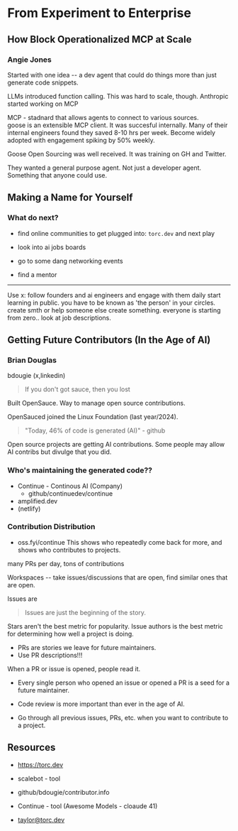 # From Experiment to Enterprise
## How Block Operationalized MCP at Scale
### Angie Jones

Started with one idea -- a dev agent that could do things more than just
generate code snippets.  

LLMs introduced function calling. This was hard to scale, though. Anthropic
started working on MCP 


MCP - stadnard that allows agents to connect to various sources.  
goose is an extensible MCP client. It was succesful internally. Many of their
internal engineers found they saved 8-10 hrs per week. Become widely adopted
with engagement spiking by 50% weekly.  

Goose Open Sourcing was well received. It was training on GH and Twitter.

They wanted a general purpose agent. Not just a developer agent. Something that
anyone could use.  


## Making a Name for Yourself

### What do next?

- find online communities to get plugged into: `torc.dev` and next play

- look into ai jobs boards
 
- go to some dang networking events

- find a mentor

---

Use x: follow founders and ai engineers and engage with them daily
start learning in public. you have to be known as 'the person' in your circles.
create smth or help someone else create something. everyone is starting from
zero.. 
look at job descriptions.

## Getting Future Contributors (In the Age of AI)
### Brian Douglas
bdougie (x,linkedin)

> If you don't got sauce, then you lost

Built OpenSauce. Way to manage open source contributions.  

OpenSauced joined the Linux Foundation (last year/2024).  

> "Today, 46% of code is generated (AI)" - github

Open source projects are getting AI contributions.
Some people may allow AI contribs but divulge that you did.  

### Who's maintaining the generated code??

- Continue - Continous AI (Company)
    - github/continuedev/continue
- amplified.dev
- (netlify)
### Contribution Distribution
- oss.fyi/continue
This shows who repeatedly come back for more, and shows who contributes to
projects.  

many PRs per day, tons of contributions  

Workspaces -- take issues/discussions that are open, find similar ones that are
open.  

Issues are 

> Issues are just the beginning of the story. 

Stars aren't the best metric for popularity. Issue authors is the best metric
for determining how well a project is doing.  

- PRs are stories we leave for future maintainers. 
- Use PR descriptions!!!

When a PR or issue is opened, people read it.  

- Every single person who opened an issue or opened a PR is a seed for a future
  maintainer.  

- Code review is more important than ever in the age of AI.  

- Go through all previous issues, PRs, etc. when you want to contribute to a
  project.  





## Resources
- https://torc.dev

- scalebot - tool
- github/bdougie/contributor.info
- Continue - tool (Awesome Models - cloaude 41)

- taylor@torc.dev

